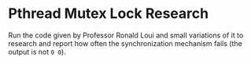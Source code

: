 # Pthread Mutex Lock Research

Run the code given by Professor Ronald Loui and small variations of it to research and report how often the synchronization mechanism fails (the output is not `0 0`).
